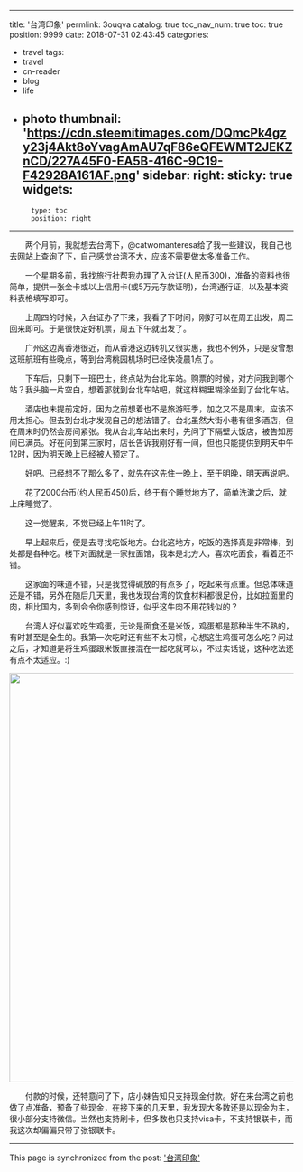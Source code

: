 
---
title: '台湾印象'
permlink: 3ouqva
catalog: true
toc_nav_num: true
toc: true
position: 9999
date: 2018-07-31 02:43:45
categories:
- travel
tags:
- travel
- cn-reader
- blog
- life
- photo
thumbnail: 'https://cdn.steemitimages.com/DQmcPk4gzy23j4Akt8oYvagAmAU7qF86eQFEWMT2JEKZnCD/227A45F0-EA5B-416C-9C19-F42928A161AF.png'
sidebar:
    right:
        sticky: true
widgets:
    -
        type: toc
        position: right
---


<html>
<p>　　两个月前，我就想去台湾下，@catwomanteresa给了我一些建议，我自己也去网站上查询了下，自己感觉台湾不大，应该不需要做太多准备工作。</p>
<p>　　一个星期多前，我找旅行社帮我办理了入台证(人民币300)，准备的资料也很简单，提供一张金卡或以上信用卡(或5万元存款证明)，台湾通行证，以及基本资料表格填写即可。</p>
<p>　　上周四的时候，入台证办了下来，我看了下时间，刚好可以在周五出发，周二回来即可。于是很快定好机票，周五下午就出发了。</p>
<p>　　广州这边离香港很近，而从香港这边转机又很实惠，我也不例外，只是没曾想这班航班有些晚点，等到台湾桃园机场时已经快凌晨1点了。</p>
<p>　　下车后，只剩下一班巴士，终点站为台北车站。购票的时候，对方问我到哪个站？我头脑一片空白，想着那就到台北车站吧，就这样糊里糊涂坐到了台北车站。</p>
<p>　　酒店也未提前定好，因为之前想着也不是旅游旺季，加之又不是周末，应该不用太担心。但去到台北才发现自己的想法错了。台北虽然大街小巷有很多酒店，但在周末时仍然会房间紧张。我从台北车站出来时，先问了下隔壁大饭店，被告知房间已满员。好在问到第三家时，店长告诉我刚好有一间，但也只能提供到明天中午12时，因为明天晚上已经被人预定了。</p>
<p>　　好吧。已经想不了那么多了，就先在这先住一晚上，至于明晚，明天再说吧。</p>
<p>　　花了2000台币(约人民币450)后，终于有个睡觉地方了，简单洗漱之后，就上床睡觉了。</p>
<p>　　这一觉醒来，不觉已经上午11时了。</p>
<p>　　早上起来后，便是去寻找吃饭地方。台北这地方，吃饭的选择真是非常棒，到处都是各种吃。楼下对面就是一家拉面馆，我本是北方人，喜欢吃面食，看着还不错。</p>
<p>　　这家面的味道不错，只是我觉得碱放的有点多了，吃起来有点重。但总体味道还是不错，另外在随后几天里，我也发现台湾的饮食材料都很足份，比如拉面里的肉，相比国内，多到会令你感到惊讶，似乎这牛肉不用花钱似的？</p>
<p>　　台湾人好似喜欢吃生鸡蛋，无论是面食还是米饭，鸡蛋都是那种半生不熟的，有时甚至是全生的。我第一次吃时还有些不太习惯，心想这生鸡蛋可怎么吃？问过之后，才知道是将生鸡蛋跟米饭直接混在一起吃就可以，不过实话说，这种吃法还有点不太适应。:)</p>
<p><img src="https://cdn.steemitimages.com/DQmcPk4gzy23j4Akt8oYvagAmAU7qF86eQFEWMT2JEKZnCD/227A45F0-EA5B-416C-9C19-F42928A161AF.png" width="1004" height="724"/></p>
<p>　　付款的时候，还特意问了下，店小妹告知只支持现金付款。好在来台湾之前也做了点准备，预备了些现金，在接下来的几天里，我发现大多数还是以现金为主，很小部分支持微信。当然也支持刷卡，但多数也只支持visa卡，不支持银联卡，而我这次却偏偏只带了张银联卡。</p>
</html>

- - -

This page is synchronized from the post: ['台湾印象'](https://steemit.com/@rivalhw/3ouqva)
